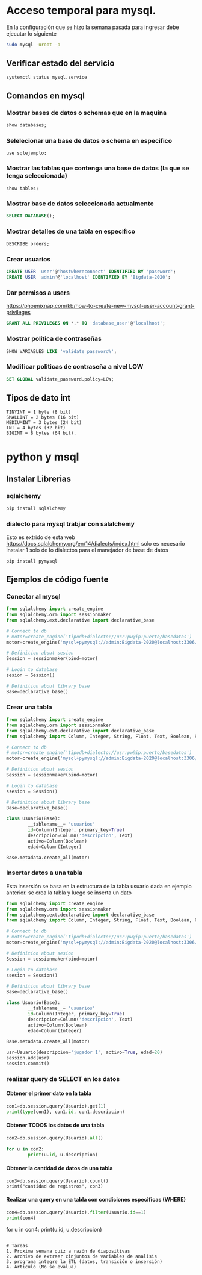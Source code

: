 # Acceso temporal para mysql.

En la configuración que se hizo la semana pasada para ingresar debe ejecutar lo siguiente

```bash
sudo mysql -uroot -p
```

## Verificar estado del servicio
```
systemctl status mysql.service
```

## Comandos en mysql

### Mostrar bases de datos o schemas que en la maquina
```sql
show databases;
```

### Selelecionar una base de datos o schema en especifico
```
use sqlejemplo;
```

### Mostrar las tablas que contenga una base de datos (la que se tenga seleccionada)
```
show tables;
```

### Mostrar base de datos seleccionada actualmente
```sql
SELECT DATABASE();
```

### Mostrar detalles de una tabla en especifico
```sql
DESCRIBE orders;
```

### Crear usuarios
```sql
CREATE USER 'user'@'hostwhereconnect' IDENTIFIED BY 'password';
CREATE USER 'admin'@'localhost' IDENTIFIED BY 'Bigdata-2020';
```

### Dar permisos a users
https://phoenixnap.com/kb/how-to-create-new-mysql-user-account-grant-privileges
```sql
GRANT ALL PRIVILEGES ON *.* TO 'database_user'@'localhost';
```

### Mostrar politica de contraseñas
```sql
SHOW VARIABLES LIKE 'validate_password%';
```

### Modificar politicas de contraseña a nivel LOW
```sql
SET GLOBAL validate_password.policy=LOW;
```

## Tipos de dato int
```
TINYINT = 1 byte (8 bit)
SMALLINT = 2 bytes (16 bit)
MEDIUMINT = 3 bytes (24 bit)
INT = 4 bytes (32 bit)
BIGINT = 8 bytes (64 bit).
```
# python y msql

## Instalar Librerias

### sqlalchemy
```python
pip install sqlalchemy
```

### dialecto para mysql trabjar con salalchemy
Esto es extrido de esta web https://docs.sqlalchemy.org/en/14/dialects/index.html solo es necesario instalar 1 solo de lo dialectos para el manejador de base de datos
```
pip install pymysql
```

## Ejemplos de código fuente


### Conectar al mysql
```python
from sqlalchemy import create_engine
from sqlalchemy.orm import sessionmaker
from sqlalchemy.ext.declarative import declarative_base

# Connect to db
# motor=create_engine('tipodb+dialecto://usr:pw@ip:puerto/basedatos')
motor=create_engine('mysql+pymysql://admin:Bigdata-2020@localhost:3306/sqlejemplo')

# Definition about sesion
Session = sessionmaker(bind=motor)

# Login to database
sesion = Session()

# Definition about library base
Base=declarative_base()
```

### Crear una tabla
```python
from sqlalchemy import create_engine
from sqlalchemy.orm import sessionmaker
from sqlalchemy.ext.declarative import declarative_base
from sqlalchemy import Column, Integer, String, Float, Text, Boolean, ForeignKey

# Connect to db
# motor=create_engine('tipodb+dialecto://usr:pw@ip:puerto/basedatos')
motor=create_engine('mysql+pymysql://admin:Bigdata-2020@localhost:3306/sqlejemplo')

# Definition about sesion
Session = sessionmaker(bind=motor)

# Login to database
ssesion = Session()

# Definition about library base
Base=declarative_base()

class Usuario(Base):
        __tablename__= 'usuarios'
        id=Column(Integer, primary_key=True)
        descripcion=Column('descripcion', Text)
        activo=Column(Boolean)
        edad=Column(Integer)

Base.metadata.create_all(motor)
```


### Insertar datos a una tabla
Esta insersión se basa en la estructura de la tabla usuario dada en ejemplo anterior. se crea la tabla y luego se inserta un dato

```python
from sqlalchemy import create_engine
from sqlalchemy.orm import sessionmaker
from sqlalchemy.ext.declarative import declarative_base
from sqlalchemy import Column, Integer, String, Float, Text, Boolean, ForeignKey

# Connect to db
# motor=create_engine('tipodb+dialecto://usr:pw@ip:puerto/basedatos')
motor=create_engine('mysql+pymysql://admin:Bigdata-2020@localhost:3306/sqlejemplo')

# Definition about sesion
Session = sessionmaker(bind=motor)

# Login to database
ssesion = Session()

# Definition about library base
Base=declarative_base()

class Usuario(Base):
        __tablename__= 'usuarios'
        id=Column(Integer, primary_key=True)
        descripcion=Column('descripcion', Text)
        activo=Column(Boolean)
        edad=Column(Integer)

Base.metadata.create_all(motor)

usr=Usuario(descripcion='jugador 1', activo=True, edad=20)
session.add(usr)
session.commit()
```

### realizar query de SELECT en los datos

#### Obtener el primer dato en la tabla
```python
con1=db.session.query(Usuario).get(1)
print(type(con1), con1.id, con1.descripcion)
```

#### Obtener TODOS los datos de una tabla

```python
con2=db.session.query(Usuario).all()

for u in con2:
        print(u.id, u.descripcion)
```

#### Obtener la cantidad de datos de una tabla

```
con3=db.session.query(Usuario).count()
print("cantidad de registros", con3)
```

#### Realizar una query en una tabla con condiciones especificas (WHERE)

```python
con4=db.session.query(Usuario).filter(Usuario.id==1)
print(con4)
```

for u in con4:
        print(u.id, u.descripcion)

```

# Tareas
1. Proxima semana quiz a razón de diapositivas
2. Archivo de extraer cinjuntos de variables de analisis
3. programa integre la ETL (datos, transición o insersión)
4. Articulo (No se evalua)
